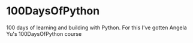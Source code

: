 # 100DaysOfPython
100 days of learning and building with Python. For this I've gotten Angela Yu's 100DaysOfPython course
